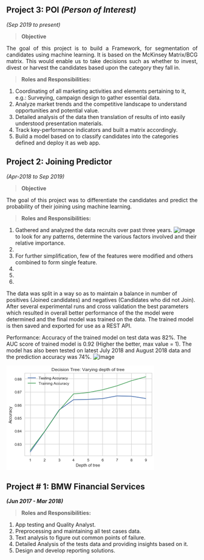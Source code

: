 


## Project 3: POI *(Person of Interest)*
*(Sep 2019 to present)*


> **Objective**
<p align="justify">The goal of this project is to build a Framework, for segmentation of candidates using machine learning. It is based on the McKinsey Matrix/BCG matrix. This would enable us to take decisions such as whether to invest, divest or harvest the candidates based upon the category they fall in.</p>


> **Roles and Responsibilities:**

 1. Coordinating of all marketing activities and elements pertaining to it, e.g.: Surveying, campaign design to gather essential data. 
 2. Analyze market trends and the competitive landscape to understand opportunities and potential value.       
 3. Detailed analysis of the data then translation of results of into easily understood presentation materials.
 4. Track key-performance indicators and built a matrix accordingly.
 5. Build a model based on to classify candidates into the categories defined and deploy it as web app.


## Project 2: Joining Predictor 
*(Apr-2018 to Sep 2019)*

> **Objective**
<p align="justify">The goal of this project was to differentiate the candidates and predict the probability of their joining using machine learning.</p>


>**Roles and Responsibilities:**

 1. Gathered and analyzed the data recruits over past three years.
![image](https://user-images.githubusercontent.com/41985915/109428215-18485a80-7a1c-11eb-994d-d1bcba2e3451.png)
 to look for any patterns, determine the various factors involved and their relative importance.
 2. 
 3. For further simplification, few of the features were modified and others combined to form single feature.
 4. 
 5. 
 6. 
 The data was split in a way so as to maintain a balance in number of positives (Joined candidates) and negatives (Candidates who did not Join).
After several experimental runs and cross validation the best parameters which resulted in overall better performance of the the model were determined and the final model was trained on the data.
The trained model is then saved and exported for use as a REST API.

Performance:
Accuracy of the trained model on test data was 82%.
The AUC score of trained model is 0.92 (Higher the better, max value = 1).
The model has also been tested on latest July 2018 and August 2018 data and the prediction accuracy was 74%.
![image](https://user-images.githubusercontent.com/41985915/109427972-d9fe6b80-7a1a-11eb-900e-c88f798a928c.png)



![](/Images/RF_JP_Accuracy.png)


## Project # 1: BMW Financial Services 
***(Jun 2017 - Mar 2018)*** 

>**Roles and Responsibilities:**  

 1. App testing and Quality Analyst.
 2. Preprocessing and maintaining all test cases data.
 3. Text analysis to figure out common points of failure.
 4. Detailed Analysis of the tests data and providing insights based on it.
 5. Design and develop reporting solutions.
